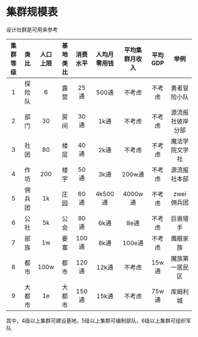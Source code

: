 # 集群规模表

设计社群是可用来参考

集群等级|类比|人口上限|基地类比|消费水平|人均月零用钱|平均集群月收入|平均GDP|举例
:--:|:--:|:--:|:--:|:--:|:--:|:--:|:--:|:--:
1|探险队|6|露营|25通|500通|不考虑|不考虑|勇者冒险小队
2|部门|30|房间|30通|1k通|不考虑|不考虑|源流报社彼岸分部
3|社团|80|楼层|40通|2k通|不考虑|不考虑|魔法学院文学社
4|作坊|200|楼宇|50通|3k通|200w通|不考虑|源流报社本部
5|佣兵团|1k|庄园|60通|4k500通|4000w通|不考虑|zwei佣兵团
6|公社|5k|公会|80通|6k通|8e通|不考虑|巨兽猎手
7|部族|1w|要塞|100通|8k通|100e通|不考虑|鹰眼家族
8|都市|100w|都市|120通|12k通|不考虑|15w通|魔族第一居民区
9|大都市|1e|大都市|150通|15k通|不考虑|75w通|库姆利城

其中，4级以上集群可建设基地，5级以上集群可编制部队，6级以上集群可组织军队
